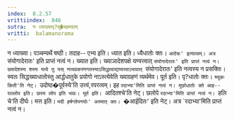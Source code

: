 ```yaml
---
index:  8.2.57
vrittiindex:  846
sutra:  न ध्याख्यापृ?मू�च्छमदाम्
vritti:  balamanorama 
---
```


न ध्याख्या। पञ्चम्यर्थे षष्ठी। तदाह-- एभ्य इति। ध्यात इति। ध्यैधातोः क्तः। `आदेचः' इत्यात्वम्। अत्र `संयोगादेरातः' इति प्राप्तं नत्वं न। ख्यात इति। ख्याञादेशपक्षे यण्वत्त्वात् `संयोगादेरातः' इति प्राप्तं नत्वं न। ख्यादेशस्य शस्य यत्वे तु यस् णत्वप्रकरणगतस्याऽसिद्धत्वाद्यण्वत्त्वाऽभावात् `संयोगादेरातः' इति नत्वस्य न प्रसक्तिः। स्वतः सिद्धख्याधातोस्तु आर्द्धधातुके प्रयोगो नाऽस्त्येवेति ख्याग्रहणं व्यर्थमेव। पूर्त इति। पृ?धातोः क्तः। `श्र्युकः किती'ति नेट्। `उदोष्ठ�पूर्वस्ये'ति उत्त्वं,रपरत्वम्। इह `रदाभ्या'मिति प्राप्तं नत्वं न। मुर्छाधातोः क्ते आह--राल्लोप इति। छस्य लोप इति भावः। मूर्त इति। `आदितश्चे'ति नेट्। छलोपे `रदाभ्या'मिति प्राप्तं नत्वं न। `हलि चे'ति दीर्घः। मत्त इति। `मदी हर्षग्लेपनयोः' अस्मात् क्तः। `�आईदितः' इति नेट्। अत्र `रदाभ्या'मिति प्राप्तं नत्वं न।

